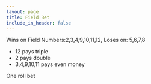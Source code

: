 ```yaml
---
layout: page
title: Field Bet
include_in_header: false
---
```


Wins on Field Numbers:2,3,4,9,10,11,12, Loses on: 5,6,7,8

- 12 pays triple
- 2 pays double
- 3,4,9,10,11 pays even money

One roll bet
